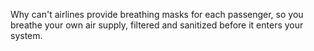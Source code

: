 Why can't airlines provide breathing masks for each passenger, so you breathe your own air supply, filtered and sanitized before it enters your system. 
